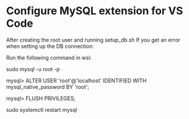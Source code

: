 # Configure MySQL extension for VS Code

After creating the root user and running setup_db.sh
If you get an error when setting up the DB connection:

Run the following command in wsl:

sudo mysql -u  root -p

mysql> ALTER USER 'root'@'localhost' IDENTIFIED WITH mysql_native_password BY 'root';

mysql> FLUSH PRIVILEGES;

sudo systemctl restart mysql